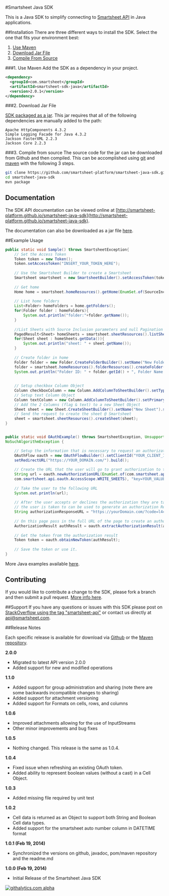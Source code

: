 #Smartsheet Java SDK

This is a Java SDK to simplify connecting to [Smartsheet API](http://www.smartsheet.com/developers/api-documentation) in Java applications.

##Installation
There are three different ways to install the SDK. Select the one that fits your environment best:

1. [Use Maven](#1-maven)
2. [Download Jar File](#2-download-jar-file)
3. [Compile From Source](#3-compile-from-source)

###1. Use Maven
Add the SDK as a dependency in your project.

```xml
<dependency>
  <groupId>com.smartsheet</groupId>
  <artifactId>smartsheet-sdk-java</artifactId>
  <version>2.0.1</version>
</dependency>
```

###2. Download Jar File
<!--* [The SDK packaged in a jar with Dependencies](https://oss.sonatype.org/service/local/artifact/maven/redirect?r=releases&g=com.smartsheet&a=smartsheet-sdk-java&v=LATEST) built in.-->
[SDK packaged as a jar](https://oss.sonatype.org/service/local/artifact/maven/redirect?r=releases&g=com.smartsheet&a=smartsheet-sdk-java&v=LATEST). This jar requires that all of the following dependencies are manually added to the path:

	Apache HttpComponents 4.3.2
	Simple Logging Facade for Java 4.3.2
	Jackson FasterXML 2.2.3
	Jackson Core 2.2.3

###3. Compile from source
The source code for the jar can be downloaded from Github and then compiled. This can be accomplished using [git](http://git-scm.com/) and [maven](http://maven.apache.org/) with the following 3 steps.

```bash
git clone https://github.com/smartsheet-platform/smartsheet-java-sdk.git
cd smartsheet-java-sdk
mvn package
```

## Documentation
The SDK API documentation can be viewed online at [http://smartsheet-platform.github.io/smartsheet-java-sdk](http://smartsheet-platform.github.io/smartsheet-java-sdk).

The documentation can also be downloaded as a jar file [here](http://oss.sonatype.org/service/local/artifact/maven/redirect?r=releases&g=com.smartsheet&a=smartsheet-sdk-java&v=LATEST&c=javadoc).

##Example Usage

```java
public static void Sample() throws SmartsheetException{
    // Set the Access Token
    Token token = new Token();
    token.setAccessToken("INSERT_YOUR_TOKEN_HERE");
    
    // Use the Smartsheet Builder to create a Smartsheet
    Smartsheet smartsheet = new SmartsheetBuilder().setAccessToken(token.getAccessToken()).build();
    
    // Get home
    Home home = smartsheet.homeResources().getHome(EnumSet.of(SourceInclusion.SOURCE));
    
    // List home folders
    List<Folder> homeFolders = home.getFolders();
    for(Folder folder : homeFolders){
        System.out.println("folder:"+folder.getName());
    }
    
    //List Sheets with Source Inclusion parameters and null Pagination parameters
    PagedResult<Sheet> homeSheets = smartsheet.sheetResources().listSheets(EnumSet.of(SourceInclusion.SOURCE), null);
    for(Sheet sheet : homeSheets.getData()){
        System.out.println("sheet: " + sheet.getName());
    }
    
    // Create folder in home
    Folder folder = new Folder.CreateFolderBuilder().setName("New Folder").build();
    folder = smartsheet.homeResources().folderResources().createFolder(folder);
    System.out.println("Folder ID: " + folder.getId() + ", Folder Name: " + folder.getName());
    
    
    // Setup checkbox Column Object
    Column checkboxColumn = new Column.AddColumnToSheetBuilder().setType(ColumnType.CHECKBOX).setTitle("Finished").build();
    // Setup text Column Object
    Column textColumn = new Column.AddColumnToSheetBuilder().setPrimary(true).setTitle("To Do List").setType(ColumnType.TEXT_NUMBER).build();
    // Add the 2 Columns (flag & text) to a new Sheet Object
    Sheet sheet = new Sheet.CreateSheetBuilder().setName("New Sheet").setColumns(Arrays.asList(checkboxColumn, textColumn)).build();
    // Send the request to create the sheet @ Smartsheet
    sheet = smartsheet.sheetResources().createSheet(sheet);
}


public static void OAuthExample() throws SmartsheetException, UnsupportedEncodingException, URISyntaxException,
NoSuchAlgorithmException {

    // Setup the information that is necessary to request an authorization code
    OAuthFlow oauth = new OAuthFlowBuilder().setClientId("YOUR_CLIENT_ID").setClientSecret("YOUR_CLIENT_SECRET").
    setRedirectURL("https://YOUR_DOMAIN.com/").build();
    
    // Create the URL that the user will go to grant authorization to the application
    String url = oauth.newAuthorizationURL(EnumSet.of(com.smartsheet.api.oauth.AccessScope.CREATE_SHEETS,
    com.smartsheet.api.oauth.AccessScope.WRITE_SHEETS), "key=YOUR_VALUE");
    
    // Take the user to the following URL
    System.out.println(url);
    
    // After the user accepts or declines the authorization they are taken to the redirect URL. The URL of the page
    // the user is taken to can be used to generate an authorization Result object.
    String authorizationResponseURL = "https://yourDomain.com/?code=l4csislal82qi5h&expires_in=239550&state=key%3D12344";
    
    // On this page pass in the full URL of the page to create an authorizationResult object
    AuthorizationResult authResult = oauth.extractAuthorizationResult(authorizationResponseURL);
    
    // Get the token from the authorization result
    Token token = oauth.obtainNewToken(authResult);
    
    // Save the token or use it.
}
```

More Java examples available [here](http://smartsheet-platform.github.io/api-docs/#java-sample-code).

## Contributing
If you would like to contribute a change to the SDK, please fork a branch and then submit a pull request. [More info here](https://help.github.com/articles/using-pull-requests).

##Support
If you have any questions or issues with this SDK please post on [StackOverflow using the tag "smartsheet-api"](http://stackoverflow.com/questions/tagged/smartsheet-api) or contact us directly at api@smartsheet.com.

##Release Notes

Each specific release is available for download via [Github](https://github.com/smartsheet-platform/smartsheet-java-sdk/tags) or the [Maven repository](http://search.maven.org/#search%7Cgav%7C1%7Cg%3A%22com.smartsheet%22%20AND%20a%3A%22smartsheet-sdk-java%22).

**2.0.0**
* Migrated to latest API version 2.0.0
* Added support for new and modified operations

**1.1.0**
* Added support for group administration and sharing (note there are some backwards incompatible changes to sharing)
* Added support for attachment versioning
* Added support for Formats on cells, rows, and columns

**1.0.6**
* Improved attachments allowing for the use of InputStreams
* Other minor improvements and bug fixes

**1.0.5**
* Nothing changed. This release is the same as 1.0.4.

**1.0.4**
* Fixed issue when refreshing an existing OAuth token.
* Added ability to represent boolean values (without a cast) in a Cell Object.

**1.0.3**
* Added missing file required by unit test

**1.0.2**
* Cell data is returned as an Object to support both String and Boolean Cell data types.
* Added support for the smartsheet auto number column in DATETIME format

**1.0.1 (Feb 19, 2014)**
* Synchronized the versions on github, javadoc, pom/maven repository and the readme.md

**1.0.0 (Feb 19, 2014)**
* Initial Release of the Smartsheet Java SDK


[![githalytics.com alpha](https://cruel-carlota.pagodabox.com/4b2c0d7b11c532fb1693dec0e5f300d5 "githalytics.com")](http://githalytics.com/smartsheet-platform/smartsheet-java-sdk)

